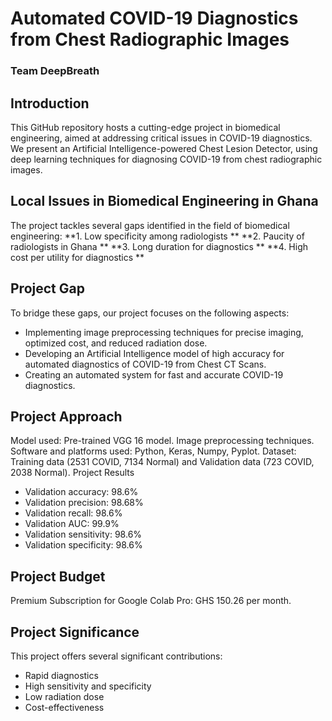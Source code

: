 # Automated COVID-19 Diagnostics from Chest Radiographic Images
### Team DeepBreath

## Introduction
This GitHub repository hosts a cutting-edge project in biomedical engineering, aimed at addressing critical issues in COVID-19 diagnostics. We present an Artificial Intelligence-powered Chest Lesion Detector, using deep learning techniques for diagnosing COVID-19 from chest radiographic images.

## Local Issues in Biomedical Engineering in Ghana
The project tackles several gaps identified in the field of biomedical engineering:
**1. Low specificity among radiologists **
**2. Paucity of radiologists in Ghana **
**3. Long duration for diagnostics **
**4. High cost per utility for diagnostics **

## Project Gap
To bridge these gaps, our project focuses on the following aspects:

* Implementing image preprocessing techniques for precise imaging, optimized cost, and reduced radiation dose.
* Developing an Artificial Intelligence model of high accuracy for automated diagnostics of COVID-19 from Chest CT Scans.
* Creating an automated system for fast and accurate COVID-19 diagnostics.
  
## Project Approach
Model used: Pre-trained VGG 16 model.
Image preprocessing techniques.
Software and platforms used: Python, Keras, Numpy, Pyplot.
Dataset: Training data (2531 COVID, 7134 Normal) and Validation data (723 COVID, 2038 Normal).
Project Results
* Validation accuracy: 98.6%
* Validation precision: 98.68%
* Validation recall: 98.6%
* Validation AUC: 99.9%
* Validation sensitivity: 98.6%
* Validation specificity: 98.6%

## Project Budget
Premium Subscription for Google Colab Pro: GHS 150.26 per month.

## Project Significance
This project offers several significant contributions:
* Rapid diagnostics
* High sensitivity and specificity 
* Low radiation dose 
* Cost-effectiveness 


